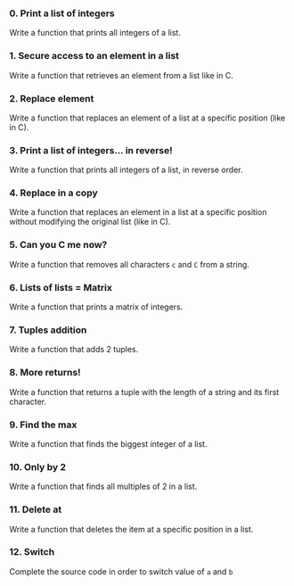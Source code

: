 ### 0. Print a list of integers
Write a function that prints all integers of a list.
### 1. Secure access to an element in a list
Write a function that retrieves an element from a list like in C.
### 2. Replace element
Write a function that replaces an element of a list at a specific position (like in C).
### 3. Print a list of integers... in reverse!
Write a function that prints all integers of a list, in reverse order.
### 4. Replace in a copy
Write a function that replaces an element in a list at a specific position without modifying the original list (like in C).
### 5. Can you C me now?
Write a function that removes all characters `c` and `C` from a string.
### 6. Lists of lists = Matrix
Write a function that prints a matrix of integers.
### 7. Tuples addition
Write a function that adds 2 tuples.
### 8. More returns!
Write a function that returns a tuple with the length of a string and its first character.
### 9. Find the max
Write a function that finds the biggest integer of a list.
### 10. Only by 2
Write a function that finds all multiples of 2 in a list.
### 11. Delete at
Write a function that deletes the item at a specific position in a list.
### 12. Switch
Complete the source code in order to switch value of `a` and `b`
